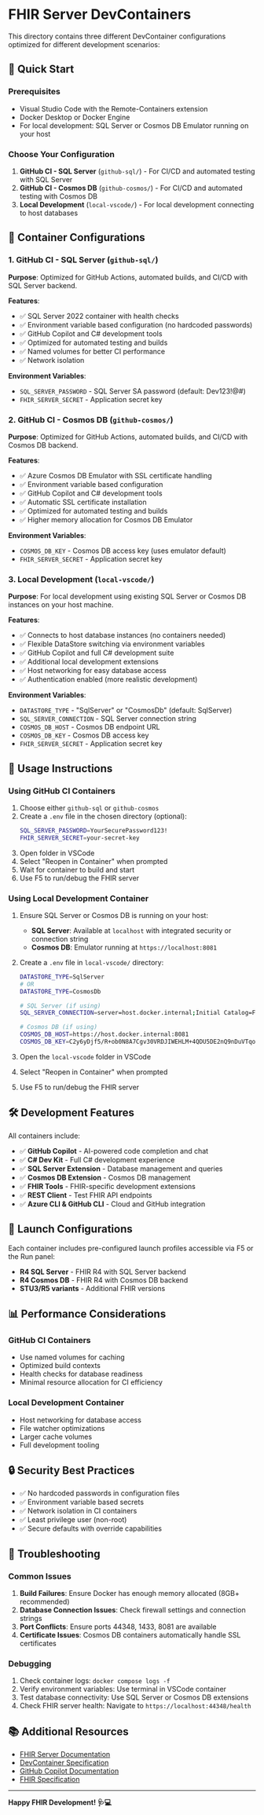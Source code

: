 # FHIR Server DevContainers

This directory contains three different DevContainer configurations optimized for different development scenarios:

## 🚀 Quick Start

### Prerequisites

- Visual Studio Code with the Remote-Containers extension
- Docker Desktop or Docker Engine
- For local development: SQL Server or Cosmos DB Emulator running on your host

### Choose Your Configuration

1. **GitHub CI - SQL Server** (`github-sql/`) - For CI/CD and automated testing with SQL Server
2. **GitHub CI - Cosmos DB** (`github-cosmos/`) - For CI/CD and automated testing with Cosmos DB
3. **Local Development** (`local-vscode/`) - For local development connecting to host databases

## 📁 Container Configurations

### 1. GitHub CI - SQL Server (`github-sql/`)

**Purpose**: Optimized for GitHub Actions, automated builds, and CI/CD with SQL Server backend.

**Features**:
- ✅ SQL Server 2022 container with health checks
- ✅ Environment variable based configuration (no hardcoded passwords)
- ✅ GitHub Copilot and C# development tools
- ✅ Optimized for automated testing and builds
- ✅ Named volumes for better CI performance
- ✅ Network isolation

**Environment Variables**:
- `SQL_SERVER_PASSWORD` - SQL Server SA password (default: Dev123!@#)
- `FHIR_SERVER_SECRET` - Application secret key

### 2. GitHub CI - Cosmos DB (`github-cosmos/`)

**Purpose**: Optimized for GitHub Actions, automated builds, and CI/CD with Cosmos DB backend.

**Features**:
- ✅ Azure Cosmos DB Emulator with SSL certificate handling
- ✅ Environment variable based configuration
- ✅ GitHub Copilot and C# development tools
- ✅ Automatic SSL certificate installation
- ✅ Optimized for automated testing and builds
- ✅ Higher memory allocation for Cosmos DB Emulator

**Environment Variables**:
- `COSMOS_DB_KEY` - Cosmos DB access key (uses emulator default)
- `FHIR_SERVER_SECRET` - Application secret key

### 3. Local Development (`local-vscode/`)

**Purpose**: For local development using existing SQL Server or Cosmos DB instances on your host machine.

**Features**:
- ✅ Connects to host database instances (no containers needed)
- ✅ Flexible DataStore switching via environment variables
- ✅ GitHub Copilot and full C# development suite
- ✅ Additional local development extensions
- ✅ Host networking for easy database access
- ✅ Authentication enabled (more realistic development)

**Environment Variables**:
- `DATASTORE_TYPE` - "SqlServer" or "CosmosDb" (default: SqlServer)
- `SQL_SERVER_CONNECTION` - SQL Server connection string
- `COSMOS_DB_HOST` - Cosmos DB endpoint URL
- `COSMOS_DB_KEY` - Cosmos DB access key
- `FHIR_SERVER_SECRET` - Application secret key

## 🔧 Usage Instructions

### Using GitHub CI Containers

1. Choose either `github-sql` or `github-cosmos`
2. Create a `.env` file in the chosen directory (optional):
   ```bash
   SQL_SERVER_PASSWORD=YourSecurePassword123!
   FHIR_SERVER_SECRET=your-secret-key
   ```
3. Open folder in VSCode
4. Select "Reopen in Container" when prompted
5. Wait for container to build and start
6. Use F5 to run/debug the FHIR server

### Using Local Development Container

1. Ensure SQL Server or Cosmos DB is running on your host:
   - **SQL Server**: Available at `localhost` with integrated security or connection string
   - **Cosmos DB**: Emulator running at `https://localhost:8081`

2. Create a `.env` file in `local-vscode/` directory:
   ```bash
   DATASTORE_TYPE=SqlServer
   # OR
   DATASTORE_TYPE=CosmosDb
   
   # SQL Server (if using)
   SQL_SERVER_CONNECTION=server=host.docker.internal;Initial Catalog=FHIR;Integrated Security=true;TrustServerCertificate=true
   
   # Cosmos DB (if using)  
   COSMOS_DB_HOST=https://host.docker.internal:8081
   COSMOS_DB_KEY=C2y6yDjf5/R+ob0N8A7Cgv30VRDJIWEHLM+4QDU5DE2nQ9nDuVTqobD4b8mGGyPMbIZnqyMsEcaGQy67XIw/Jw==
   ```

3. Open the `local-vscode` folder in VSCode
4. Select "Reopen in Container" when prompted
5. Use F5 to run/debug the FHIR server

## 🛠 Development Features

All containers include:

- ✅ **GitHub Copilot** - AI-powered code completion and chat
- ✅ **C# Dev Kit** - Full C# development experience
- ✅ **SQL Server Extension** - Database management and queries
- ✅ **Cosmos DB Extension** - Cosmos DB management
- ✅ **FHIR Tools** - FHIR-specific development extensions
- ✅ **REST Client** - Test FHIR API endpoints
- ✅ **Azure CLI & GitHub CLI** - Cloud and GitHub integration

## 🚀 Launch Configurations

Each container includes pre-configured launch profiles accessible via F5 or the Run panel:

- **R4 SQL Server** - FHIR R4 with SQL Server backend
- **R4 Cosmos DB** - FHIR R4 with Cosmos DB backend  
- **STU3/R5 variants** - Additional FHIR versions

## 📊 Performance Considerations

### GitHub CI Containers
- Use named volumes for caching
- Optimized build contexts
- Health checks for database readiness
- Minimal resource allocation for CI efficiency

### Local Development Container
- Host networking for database access
- File watcher optimizations
- Larger cache volumes
- Full development tooling

## 🔒 Security Best Practices

- ✅ No hardcoded passwords in configuration files
- ✅ Environment variable based secrets
- ✅ Network isolation in CI containers
- ✅ Least privilege user (non-root)
- ✅ Secure defaults with override capabilities

## 🐛 Troubleshooting

### Common Issues

1. **Build Failures**: Ensure Docker has enough memory allocated (8GB+ recommended)
2. **Database Connection Issues**: Check firewall settings and connection strings
3. **Port Conflicts**: Ensure ports 44348, 1433, 8081 are available
4. **Certificate Issues**: Cosmos DB containers automatically handle SSL certificates

### Debugging

1. Check container logs: `docker compose logs -f`
2. Verify environment variables: Use terminal in VSCode container
3. Test database connectivity: Use SQL Server or Cosmos DB extensions
4. Check FHIR server health: Navigate to `https://localhost:44348/health`

## 📚 Additional Resources

- [FHIR Server Documentation](../../docs/)
- [DevContainer Specification](https://containers.dev/)
- [GitHub Copilot Documentation](https://docs.github.com/en/copilot)
- [FHIR Specification](https://www.hl7.org/fhir/)

---

**Happy FHIR Development! 🩺💻**